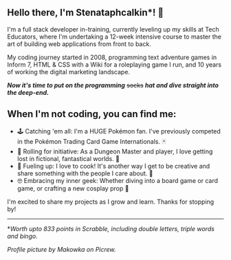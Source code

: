 ## Hello there, I'm Stenataphcalkin*! 👋

I'm a full stack developer in-training, currently leveling up my skills at Tech Educators, where I'm undertaking a 12-week intensive course to master the art of building web applications from front to back.

My coding journey started in 2008, programming text adventure games in Inform 7, HTML & CSS with a Wiki for a roleplaying game I run, and 10 years of working the digital marketing landscape.

***Now it's time to put on the programming*** ~~socks~~ ***hat and dive straight into the deep-end.***

## When I'm not coding, you can find me:

<ul>
<li>🕹 Catching 'em all: I'm a HUGE Pokémon fan. I've previously competed in the Pokémon Trading Card Game Internationals. 🃏</li>

<li>🎲 Rolling for initiative: As a Dungeon Master and player, I love getting lost in fictional, fantastical worlds. 🐉</li>

<li>🍣 Fueling up: I love to cook! It's another way I get to be creative and share something with the people I care about. 🥰</li>

<li>🤓 Embracing my inner geek: Whether diving into a board game or card game, or crafting a new cosplay prop 👑</li>

</ul>
I'm excited to share my projects as I grow and learn. Thanks for stopping by!

---

**Worth upto 833 points in Scrabble, including double letters, triple words and bingo.*

*Profile picture by Makowka on Picrew.*

<!--
**stenataphcalkin/stenataphcalkin** is a ✨ _special_ ✨ repository because its `README.md` (this file) appears on your GitHub profile.

Here are some ideas to get you started:

- 🔭 I’m currently working on ...
- 🌱 I’m currently learning ...
- 👯 I’m looking to collaborate on ...
- 🤔 I’m looking for help with ...
- 💬 Ask me about ...
- 📫 How to reach me: ...
- 😄 Pronouns: ...
- ⚡ Fun fact: ...
-->
